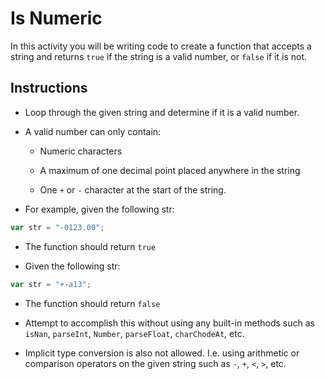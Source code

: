 # Is Numeric

In this activity you will be writing code to create a function that accepts a string and returns `true` if the string is a valid number, or `false` if it is not.

## Instructions

- Loop through the given string and determine if it is a valid number.

- A valid number can only contain:

  - Numeric characters

  - A maximum of one decimal point placed anywhere in the string

  - One `+` or `-` character at the start of the string.

- For example, given the following str:

```js
var str = "-0123.00";
```

- The function should return `true`

- Given the following str:

```js
var str = "+-a13";
```

- The function should return `false`

- Attempt to accomplish this without using any built-in methods such as `isNan`, `parseInt`, `Number`, `parseFloat`, `charChodeAt`, etc.

- Implicit type conversion is also not allowed. I.e. using arithmetic or comparison operators on the given string such as `-`, `+`, `<`, `>`, etc.
